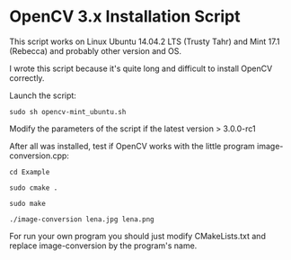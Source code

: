 # OpenCV 3.x Installation Script 


This script works on Linux Ubuntu 14.04.2 LTS (Trusty Tahr) and Mint 17.1 (Rebecca) and probably other version and OS.

I wrote this script because it's quite long and difficult to install OpenCV correctly.

Launch the script:

`sudo sh opencv-mint_ubuntu.sh`

Modify the parameters of the script if the latest version > 3.0.0-rc1

After all was installed, test if OpenCV works with the little program image-conversion.cpp:

`cd Example`

`sudo cmake .`

`sudo make`

`./image-conversion lena.jpg lena.png`

For run your own program you should just modify CMakeLists.txt and replace image-conversion by the program's name.






